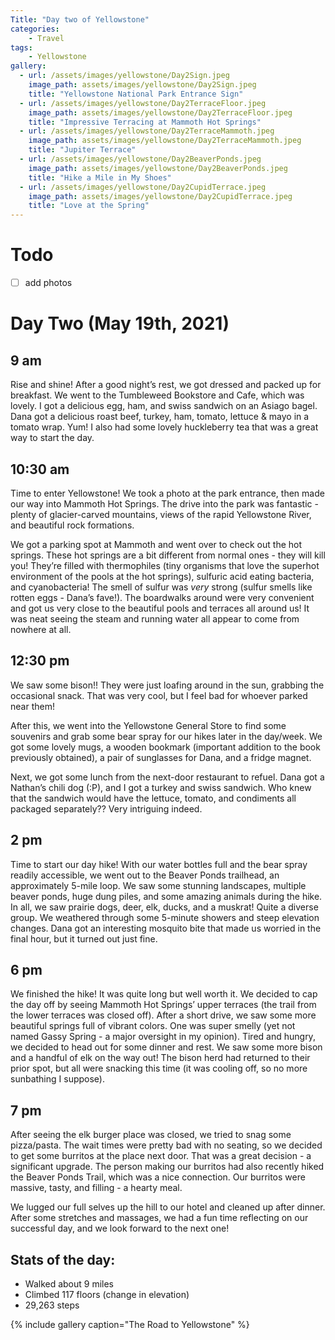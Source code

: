 ```yaml
---
Title: "Day two of Yellowstone"
categories:
    - Travel
tags:
    - Yellowstone
gallery:
  - url: /assets/images/yellowstone/Day2Sign.jpeg
    image_path: assets/images/yellowstone/Day2Sign.jpeg
    title: "Yellowstone National Park Entrance Sign"
  - url: /assets/images/yellowstone/Day2TerraceFloor.jpeg
    image_path: assets/images/yellowstone/Day2TerraceFloor.jpeg
    title: "Impressive Terracing at Mammoth Hot Springs"
  - url: /assets/images/yellowstone/Day2TerraceMammoth.jpeg
    image_path: assets/images/yellowstone/Day2TerraceMammoth.jpeg
    title: "Jupiter Terrace"
  - url: /assets/images/yellowstone/Day2BeaverPonds.jpeg
    image_path: assets/images/yellowstone/Day2BeaverPonds.jpeg
    title: "Hike a Mile in My Shoes"
  - url: /assets/images/yellowstone/Day2CupidTerrace.jpeg
    image_path: assets/images/yellowstone/Day2CupidTerrace.jpeg
    title: "Love at the Spring"
---
```

# Todo
- [ ] add photos
# Day Two (May 19th, 2021)
## 9 am
Rise and shine! After a good night’s rest, we got dressed and packed up for breakfast. We went to the Tumbleweed Bookstore and Cafe, which was lovely. I got a delicious egg, ham, and swiss sandwich on an Asiago bagel. Dana got a delicious roast beef, turkey, ham, tomato, lettuce & mayo in a tomato wrap. Yum! I also had some lovely huckleberry tea that was a great way to start the day.
## 10:30 am
Time to enter Yellowstone! We took a photo at the park entrance, then made our way into Mammoth Hot Springs. The drive into the park was fantastic - plenty of glacier-carved mountains, views of the rapid Yellowstone River, and beautiful rock formations.

We got a parking spot at Mammoth and went over to check out the hot springs. These hot springs are a bit different from normal ones - they will kill you! They’re filled with thermophiles (tiny organisms that love the superhot environment of the pools at the hot springs), sulfuric acid eating bacteria, and cyanobacteria! The smell of sulfur was _very_ strong (sulfur smells like rotten eggs - Dana’s fave!). The boardwalks around were very convenient and got us very close to the beautiful pools and terraces all around us! It was neat seeing the steam and running water all appear to come from nowhere at all.

## 12:30 pm
We saw some bison!! They were just loafing around in the sun, grabbing the occasional snack. That was very cool, but I feel bad for whoever parked near them!

After this, we went into the Yellowstone General Store to find some souvenirs and grab some bear spray for our hikes later in the day/week. We got some lovely mugs, a wooden bookmark (important addition to the book previously obtained), a pair of sunglasses for Dana, and a fridge magnet.

Next, we got some lunch from the next-door restaurant to refuel. Dana got a Nathan’s chili dog (:P), and I got a turkey and swiss sandwich. Who knew that the sandwich would have the lettuce, tomato, and condiments all packaged separately?? Very intriguing indeed.

## 2 pm
Time to start our day hike! With our water bottles full and the bear spray readily accessible, we went out to the Beaver Ponds trailhead, an approximately 5-mile loop. We saw some stunning landscapes, multiple beaver ponds, huge dung piles, and some amazing animals during the hike. In all, we saw prairie dogs, deer, elk, ducks, and a muskrat! Quite a diverse group. We weathered through some 5-minute showers and steep elevation changes. Dana got an interesting mosquito bite that made us worried in the final hour, but it turned out just fine.

## 6 pm
We finished the hike! It was quite long but well worth it. We decided to cap the day off by seeing Mammoth Hot Springs’ upper terraces (the trail from the lower terraces was closed off). After a short drive, we saw some more beautiful springs full of vibrant colors. One was super smelly (yet not named Gassy Spring - a major oversight in my opinion). Tired and hungry, we decided to head out for some dinner and rest. We saw some more bison and a handful of elk on the way out! The bison herd had returned to their prior spot, but all were snacking this time (it was cooling off, so no more sunbathing I suppose).

## 7 pm
After seeing the elk burger place was closed, we tried to snag some pizza/pasta. The wait times were pretty bad with no seating, so we decided to get some burritos at the place next door. That was a great decision - a significant upgrade. The person making our burritos had also recently hiked the Beaver Ponds Trail, which was a nice connection. Our burritos were massive, tasty, and filling - a hearty meal.

We lugged our full selves up the hill to our hotel and cleaned up after dinner. After some stretches and massages, we had a fun time reflecting on our successful day, and we look forward to the next one!

## Stats of the day:
- Walked about 9 miles
- Climbed 117 floors (change in elevation)
- 29,263 steps

{% include gallery caption="The Road to Yellowstone" %}